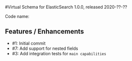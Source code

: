 #Virtual Schema for ElasticSearch 1.0.0, released 2020-??-??

Code name: 

## Features / Enhancements

* #1: Initial commit
* #7: Add support for nested fields
* #3: Add integration tests for `main capabilities`
